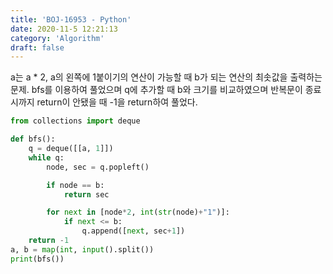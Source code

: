 ```yaml
---
title: 'BOJ-16953 - Python'
date: 2020-11-5 12:21:13
category: 'Algorithm'
draft: false
---
```

a는 a \* 2, a의 왼쪽에 1붙이기의 연산이 가능할 때 b가 되는 연산의 최솟값을 출력하는 문제. bfs를 이용하여 풀었으며 q에 추가할 때 b와 크기를 비교하였으며 반복문이 종료시까지 return이 안됐을 때 -1을 return하여 풀었다.
```python
from collections import deque

def bfs():
    q = deque([[a, 1]])
    while q:
        node, sec = q.popleft()

        if node == b:
            return sec

        for next in [node*2, int(str(node)+"1")]:
            if next <= b:
                q.append([next, sec+1])
    return -1
a, b = map(int, input().split())
print(bfs())

```